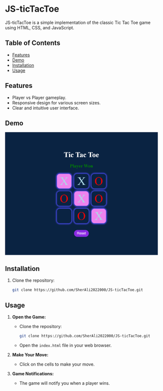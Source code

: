 # JS-ticTacToe

JS-ticTacToe is a simple implementation of the classic Tic Tac Toe game using HTML, CSS, and JavaScript.

## Table of Contents
- [Features](#features)
- [Demo](#demo)
- [Installation](#installation)
- [Usage](#usage)

## Features

- Player vs Player gameplay.
- Responsive design for various screen sizes.
- Clear and intuitive user interface.

## Demo

![Demo](https://github.com/SherAli2022000/JS-ticTacToe/blob/main/tictactoe.PNG)

## Installation

1. Clone the repository:
   ```bash
   git clone https://github.com/SherAli2022000/JS-ticTacToe.git


## Usage

1. **Open the Game:**
   - Clone the repository:
     ```bash
     git clone https://github.com/SherAli2022000/JS-ticTacToe.git
     ```
   - Open the `index.html` file in your web browser.

2. **Make Your Move:**
   - Click on the cells to make your move.

3. **Game Notifications:**
   - The game will notify you when a player wins.
